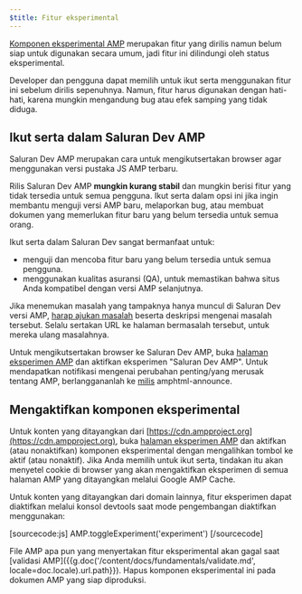 ```yaml
---
$title: Fitur eksperimental
---
```


[Komponen eksperimental AMP](https://github.com/ampproject/amphtml/tree/master/tools/experiments)
merupakan fitur yang dirilis namun belum siap untuk digunakan secara umum, jadi fitur ini dilindungi oleh
status eksperimental.

Developer dan pengguna dapat memilih untuk ikut serta menggunakan fitur ini sebelum dirilis sepenuhnya.
Namun, fitur harus digunakan dengan hati-hati, karena mungkin mengandung bug atau efek samping yang tidak
diduga.

## Ikut serta dalam Saluran Dev AMP

Saluran Dev AMP merupakan cara untuk mengikutsertakan browser agar menggunakan versi pustaka JS AMP terbaru.

Rilis Saluran Dev AMP **mungkin kurang stabil** dan mungkin berisi fitur yang tidak tersedia untuk semua pengguna. Ikut serta dalam opsi ini jika ingin membantu menguji versi AMP baru, melaporkan bug, atau membuat dokumen yang memerlukan fitur baru yang belum tersedia untuk semua orang.

Ikut serta dalam Saluran Dev sangat bermanfaat untuk:

- menguji dan mencoba fitur baru yang belum tersedia untuk semua pengguna.
- menggunakan kualitas asuransi (QA), untuk memastikan bahwa situs Anda kompatibel dengan versi AMP selanjutnya.

Jika menemukan masalah yang tampaknya hanya muncul di Saluran Dev versi AMP, [harap ajukan masalah](https://github.com/ampproject/amphtml/issues/new) beserta deskripsi mengenai masalah tersebut. Selalu sertakan URL ke halaman bermasalah tersebut, untuk mereka ulang masalahnya.

Untuk mengikutsertakan browser ke Saluran Dev AMP, buka [halaman eksperimen AMP](https://cdn.ampproject.org/experiments.html)  dan aktifkan eksperimen "Saluran Dev AMP". Untuk mendapatkan notifikasi mengenai perubahan penting/yang merusak tentang AMP, berlanggananlah ke [milis](https://groups.google.com/forum/#!forum/amphtml-announce) amphtml-announce.

## Mengaktifkan komponen eksperimental

Untuk konten yang ditayangkan dari [https://cdn.ampproject.org](https://cdn.ampproject.org), buka [halaman eksperimen AMP](https://cdn.ampproject.org/experiments.html) dan aktifkan (atau nonaktifkan) komponen eksperimental dengan mengalihkan tombol ke aktif (atau nonaktif). Jika Anda memilih untuk ikut serta, tindakan itu akan menyetel cookie di browser yang akan mengaktifkan eksperimen di semua halaman AMP yang ditayangkan melalui Google AMP Cache.

Untuk konten yang ditayangkan dari domain lainnya, fitur eksperimen dapat diaktifkan melalui konsol devtools saat mode pengembangan diaktifkan menggunakan:

[sourcecode:js]
AMP.toggleExperiment('experiment')
[/sourcecode]

File AMP apa pun yang menyertakan fitur eksperimental akan gagal saat
[validasi AMP]({{g.doc('/content/docs/fundamentals/validate.md', locale=doc.locale).url.path}}).
Hapus komponen eksperimental ini pada dokumen AMP yang siap diproduksi.


